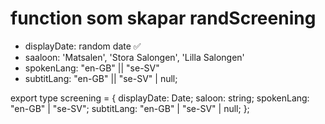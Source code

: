# function som skapar randScreening
  * displayDate: random date ✅
  * saaloon: 'Matsalen', 'Stora Salongen', 'Lilla Salongen'
  * spokenLang: "en-GB" || "se-SV"
  * subtitLang: "en-GB" || "se-SV" | null;
  
  export type screening = {
  displayDate: Date;
  saloon: string;
  spokenLang: "en-GB" | "se-SV";
  subtitLang: "en-GB" | "se-SV" | null;
};          